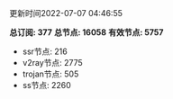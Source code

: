 更新时间2022-07-07 04:46:55

**总订阅: 377**
**总节点: 16058**
**有效节点: 5757**
- ssr节点: 216
- v2ray节点: 2775
- trojan节点: 505
- ss节点: 2260
